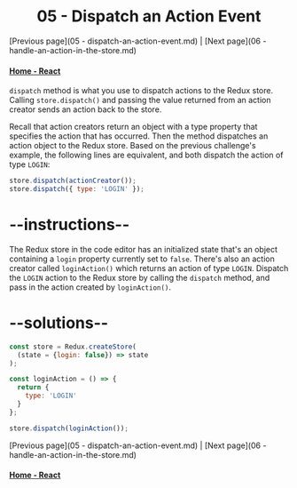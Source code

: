 # <center>05 - Dispatch an Action Event</center>

[Previous page](05 - dispatch-an-action-event.md) | [Next page](06 - handle-an-action-in-the-store.md)

#### [Home - React](./README.md)



`dispatch` method is what you use to dispatch actions to the Redux store. Calling `store.dispatch()` and passing the value returned from an action creator sends an action back to the store.

Recall that action creators return an object with a type property that specifies the action that has occurred. Then the method dispatches an action object to the Redux store. Based on the previous challenge's example, the following lines are equivalent, and both dispatch the action of type `LOGIN`:

```js
store.dispatch(actionCreator());
store.dispatch({ type: 'LOGIN' });
```

# --instructions--

The Redux store in the code editor has an initialized state that's an object containing a `login` property currently set to `false`. There's also an action creator called `loginAction()` which returns an action of type `LOGIN`. Dispatch the `LOGIN` action to the Redux store by calling the `dispatch` method, and pass in the action created by `loginAction()`.

# --solutions--

```js
const store = Redux.createStore(
  (state = {login: false}) => state
);

const loginAction = () => {
  return {
    type: 'LOGIN'
  }
};

store.dispatch(loginAction());
```



[Previous page](05 - dispatch-an-action-event.md) | [Next page](06 - handle-an-action-in-the-store.md)

#### [Home - React](./README.md)